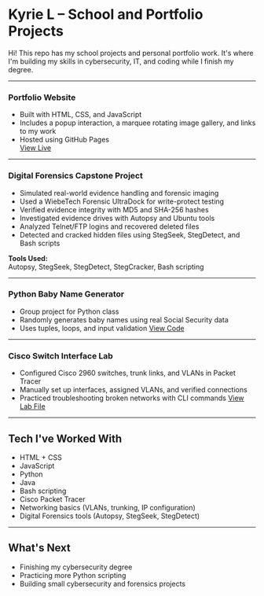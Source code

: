 # Kyrie L – School and Portfolio Projects

Hi! This repo has my school projects and personal portfolio work. It's where I'm building my skills in cybersecurity, IT, and coding while I finish my degree.

---

### Portfolio Website
- Built with HTML, CSS, and JavaScript
- Includes a popup interaction, a marquee rotating image gallery, and links to my work
- Hosted using GitHub Pages  
[View Live](https://valkyrieae.github.io/portfolio/)


---

### Digital Forensics Capstone Project
- Simulated real-world evidence handling and forensic imaging
- Used a WiebeTech Forensic UltraDock for write-protect testing
- Verified evidence integrity with MD5 and SHA-256 hashes
- Investigated evidence drives with Autopsy and Ubuntu tools
- Analyzed Telnet/FTP logins and recovered deleted files
- Detected and cracked hidden files using StegSeek, StegDetect, and Bash scripts

**Tools Used:**  
Autopsy, StegSeek, StegDetect, StegCracker, Bash scripting

---

### Python Baby Name Generator
- Group project for Python class
- Randomly generates baby names using real Social Security data
- Uses tuples, loops, and input validation
[View Code](./baby_name_gen)

---

### Cisco Switch Interface Lab
- Configured Cisco 2960 switches, trunk links, and VLANs in Packet Tracer
- Manually set up interfaces, assigned VLANs, and verified connections
- Practiced troubleshooting broken networks with CLI commands
[View Lab File](./Lab2SelfMade.pka.pkt)

---

## Tech I've Worked With
- HTML + CSS
- JavaScript
- Python
- Java
- Bash scripting
- Cisco Packet Tracer
- Networking basics (VLANs, trunking, IP configuration)
- Digital Forensics tools (Autopsy, StegSeek, StegDetect)

---

## What's Next
- Finishing my cybersecurity degree
- Practicing more Python scripting
- Building small cybersecurity and forensics projects
